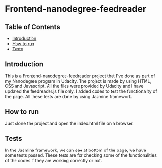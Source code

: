 # Frontend-nanodegree-feedreader

## Table of Contents

* [Introduction](#introduction)
* [How to run](#how-to-run)
* [Tests](#tests)

## Introduction

This is a Frontend-nanodegree-feedreader project that I've done as part of my Nanodegree program in Udacity. The project is made by using HTML, CSS and Javascript. All the files  were provided by Udacity and I have updated the feedreader.js file only. I added codes to test the functionality of the page. All these tests are done by using Jasmine framework.


## How to run

Just clone the project and open the index.html file on a browser. 


## Tests
In the Jasmine framework, we can see at bottom of the page, we have some tests passed. These tests are for checking some of the functionalities of the codes if they are working correctly or not.